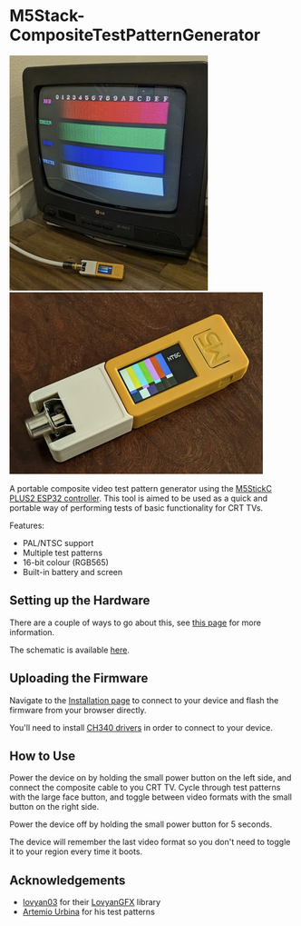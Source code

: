 # M5Stack-CompositeTestPatternGenerator

[![demonstration](./img/demonstration_thumb.jpg)](./img/demonstration.jpg)    [![board](./img/device_thumb.jpg)](./img/device.jpg)

A portable composite video test pattern generator using the [M5StickC PLUS2 ESP32 controller](https://shop.m5stack.com/products/m5stickc-plus2-esp32-mini-iot-development-kit). This tool is aimed to be used as a quick and portable way of performing tests of basic functionality for CRT TVs.

Features:
- PAL/NTSC support
- Multiple test patterns
- 16-bit colour (RGB565)
- Built-in battery and screen

## Setting up the Hardware

There are a couple of ways to go about this, see [this page](https://github.com/nmur/M5Stack-CompositeTestPatternGenerator/blob/main/docs/setting-up-hardware.md) for more information.

The schematic is available [here](https://github.com/nmur/M5Stack-CompositeTestPatternGenerator/blob/main/plot/schematic.png).

## Uploading the Firmware

Navigate to the [Installation page](https://nmur.github.io/M5Stack-CompositeTestPatternGenerator-WebInstaller/) to connect to your device and flash the firmware from your browser directly.   

You'll need to install [CH340 drivers](https://www.wch-ic.com/downloads/CH341SER_ZIP.html) in order to connect to your device.

## How to Use

Power the device on by holding the small power button on the left side, and connect the composite cable to you CRT TV. Cycle through test patterns with the large face button, and toggle between video formats with the small button on the right side. 

Power the device off by holding the small power button for 5 seconds.

The device will remember the last video format so you don't need to toggle it to your region every time it boots.

## Acknowledgements

- [lovyan03](https://github.com/lovyan03) for their [LovyanGFX](https://github.com/lovyan03/LovyanGFX) library
- [Artemio Urbina](https://github.com/ArtemioUrbina) for his test patterns 
